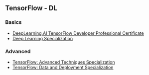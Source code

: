 ## TensorFlow - DL

### Basics
* [DeepLearning.AI TensorFlow Developer Professional Certificate](https://www.coursera.org/professional-certificates/tensorflow-in-practice)
* [Deep Learning Specialization](https://www.coursera.org/specializations/deep-learning)

### Advanced
* [TensorFlow: Advanced Techniques Specialization](https://www.coursera.org/specializations/tensorflow-advanced-techniques)
* [TensorFlow: Data and Deployment Specialization](https://www.coursera.org/specializations/tensorflow-data-and-deployment)
